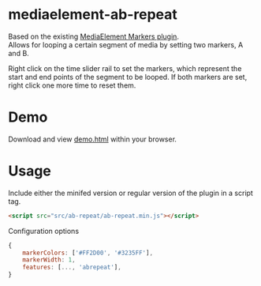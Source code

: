 
# mediaelement-ab-repeat
Based on the existing [MediaElement Markers plugin](https://github.com/mediaelement/mediaelement-plugins/blob/master/docs/markers.md).  
Allows for looping a certain segment of media by setting two markers, A and B.
  
Right click on the time slider rail to set the markers, which represent the start and end points of the segment to be looped. If both markers are set, right click one more time to reset them.
# Demo
Download and view [demo.html](demo.html) within your browser.

# Usage
Include either the minifed version or regular version of the plugin in a script tag.
```html
<script src="src/ab-repeat/ab-repeat.min.js"></script>
```
Configuration options
```javascript
{
    markerColors: ['#FF2D00', '#3235FF'],
    markerWidth: 1,
    features: [..., 'abrepeat'],
}
```

